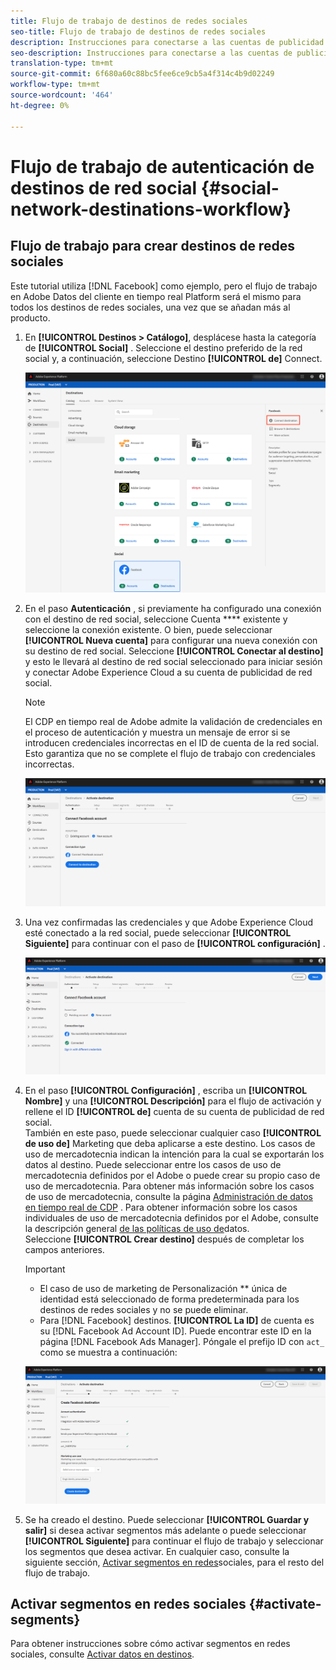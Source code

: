 ```yaml
---
title: Flujo de trabajo de destinos de redes sociales
seo-title: Flujo de trabajo de destinos de redes sociales
description: Instrucciones para conectarse a las cuentas de publicidad de la red social
seo-description: Instrucciones para conectarse a las cuentas de publicidad de la red social
translation-type: tm+mt
source-git-commit: 6f680a60c88bc5fee6ce9cb5a4f314c4b9d02249
workflow-type: tm+mt
source-wordcount: '464'
ht-degree: 0%

---
```



# Flujo de trabajo de autenticación de destinos de red social {#social-network-destinations-workflow}

## Flujo de trabajo para crear destinos de redes sociales

Este tutorial utiliza [!DNL Facebook] como ejemplo, pero el flujo de trabajo en Adobe Datos del cliente en tiempo real Platform será el mismo para todos los destinos de redes sociales, una vez que se añadan más al producto.

1. En **[!UICONTROL Destinos > Catálogo]**, desplácese hasta la categoría de **[!UICONTROL Social]** . Seleccione el destino preferido de la red social y, a continuación, seleccione Destino **[!UICONTROL de]** Connect.

   ![Conectar al destino de red social](/help/rtcdp/destinations/assets/facebook-catalog-view.png)

2. En el paso **Autenticación** , si previamente ha configurado una conexión con el destino de red social, seleccione Cuenta **** existente y seleccione la conexión existente. O bien, puede seleccionar **[!UICONTROL Nueva cuenta]** para configurar una nueva conexión con su destino de red social. Seleccione **[!UICONTROL Conectar al destino]** y esto le llevará al destino de red social seleccionado para iniciar sesión y conectar Adobe Experience Cloud a su cuenta de publicidad de red social.

   >[!NOTE]
   >
   >El CDP en tiempo real de Adobe admite la validación de credenciales en el proceso de autenticación y muestra un mensaje de error si se introducen credenciales incorrectas en el ID de cuenta de la red social. Esto garantiza que no se complete el flujo de trabajo con credenciales incorrectas.

   ![Conectar con destino de red social: paso de autenticación](/help/rtcdp/destinations/assets/facebook-pre-connect-view.png)

3. Una vez confirmadas las credenciales y que Adobe Experience Cloud esté conectado a la red social, puede seleccionar **[!UICONTROL Siguiente]** para continuar con el paso de **[!UICONTROL configuración]** .

   ![Credenciales confirmadas](/help/rtcdp/destinations/assets/facebook-post-connection-view.png)

4. En el paso **[!UICONTROL Configuración]** , escriba un **[!UICONTROL Nombre]** y una **[!UICONTROL Descripción]** para el flujo de activación y rellene el ID **[!UICONTROL de]** cuenta de su cuenta de publicidad de red social. <br> También en este paso, puede seleccionar cualquier caso **[!UICONTROL de uso de]** Marketing que deba aplicarse a este destino. Los casos de uso de mercadotecnia indican la intención para la cual se exportarán los datos al destino. Puede seleccionar entre los casos de uso de mercadotecnia definidos por el Adobe o puede crear su propio caso de uso de mercadotecnia. Para obtener más información sobre los casos de uso de mercadotecnia, consulte la página [Administración de datos en tiempo real de CDP](/help/rtcdp/privacy/data-governance-overview.md#destinations) . Para obtener información sobre los casos individuales de uso de mercadotecnia definidos por el Adobe, consulte la descripción general [de las políticas de uso de](/help/data-governance/policies/overview.md#core-actions)datos. <br> Seleccione **[!UICONTROL Crear destino]** después de completar los campos anteriores.

   >[!IMPORTANT]
   >
   > * El caso de uso de marketing de Personalización ** única de identidad está seleccionado de forma predeterminada para los destinos de redes sociales y no se puede eliminar.
   > * Para [!DNL Facebook] destinos. **[!UICONTROL La ID]** de cuenta es su [!DNL Facebook Ad Account ID]. Puede encontrar este ID en la página [!DNL Facebook Ads Manager]. Póngale el prefijo ID con `act_` como se muestra a continuación:


   ![Conectar con destino de red social: paso de configuración](/help/rtcdp/destinations/assets/social-networks-setup-step.png)

5. Se ha creado el destino. Puede seleccionar **[!UICONTROL Guardar y salir]** si desea activar segmentos más adelante o puede seleccionar **[!UICONTROL Siguiente]** para continuar el flujo de trabajo y seleccionar los segmentos que desea activar. En cualquier caso, consulte la siguiente sección, [Activar segmentos en redes](#activate-segments)sociales, para el resto del flujo de trabajo.

## Activar segmentos en redes sociales {#activate-segments}

Para obtener instrucciones sobre cómo activar segmentos en redes sociales, consulte [Activar datos en destinos](/help/rtcdp/destinations/activate-destinations.md).